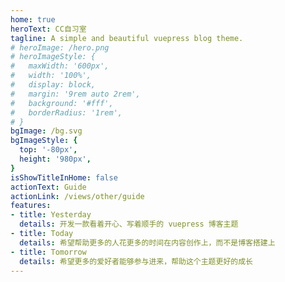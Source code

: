 ```yaml
---
home: true
heroText: CC自习室
tagline: A simple and beautiful vuepress blog theme.
# heroImage: /hero.png
# heroImageStyle: {
#   maxWidth: '600px',
#   width: '100%',
#   display: block,
#   margin: '9rem auto 2rem',
#   background: '#fff',
#   borderRadius: '1rem',
# }
bgImage: /bg.svg
bgImageStyle: {
  top: '-80px',
  height: '980px',
}
isShowTitleInHome: false
actionText: Guide
actionLink: /views/other/guide
features:
- title: Yesterday
  details: 开发一款看着开心、写着顺手的 vuepress 博客主题
- title: Today
  details: 希望帮助更多的人花更多的时间在内容创作上，而不是博客搭建上
- title: Tomorrow
  details: 希望更多的爱好者能够参与进来，帮助这个主题更好的成长
---
```

<style>
    body {        
      background-image: url(.vuepress/public/star.gif);   
      /* background-repeat: repeat-x ; */
      /* background-size:100% 100%; */
    }  
    .navbar {
        background: transparent !important;
    }
    .navbar .site-name {
        font-family: Hannotate SC;
        font-size: 1.3rem !important;
    }
    .nav-links .nav-item {
        font-family: Wawati SC;
        font-size: 1.2rem !important;
    }
    .home-blog .hero h1 {
        font-size: 5.5rem !important;
        font-weight: 900 !important;
        text-shadow: 1px 1px 9px #f96, -1px -1px 2px #f96;
        /* text-shadow: 0 0 3px #fff, 0 0 10px #fff, 0 0 50px #fff, 0 0 50px #1123d5, 0 0 72px #1123d5; */
        font-family: Hannotate SC;
    }
    .home-blog .hero .description {
        font-family: Hannotate SC;
    }
    .links {
        background-color: transparent !important;
    }
    .anchor-down {
        display: block;
        margin: 12rem auto 0;
        bottom: 45px;
        width: 20px;
        height: 20px;
        font-size: 34px;
        text-align: center;
        animation: bounce-in 5s 3s infinite;
        position: absolute;
        left: 50%;
        bottom: 30%;
        margin-left: -10px;
        cursor: pointer;
    }
    @-webkit-keyframes bounce-in {
        0% {
            transform: translateY(0);
        }
        20% {
            transform: translateY(0);
        }
        50% {
            transform: translateY(-20px);
        }
        80% {
            transform: translateY(0);
        }
        to {
            transform: translateY(0);
        }
    }
    .anchor-down::before {
        content: "";
        width: 20px;
        height: 20px;
        display: block;
        border-right: 3px solid var(--text-color);
        border-top: 3px solid var(--text-color);
        transform: rotate(135deg);
        position: absolute;
        bottom: 10px;
    }
    .anchor-down::after {
        content: "";
        width: 20px;
        height: 20px;
        display: block;
        border-right: 3px solid var(--text-color);
        border-top: 3px solid var(--text-color);
        transform: rotate(135deg);
    }
</style>
<script>
    export default {     
        mounted () {       
            const ifJanchor = document.getElementById("JanchorDown");        
            ifJanchor && ifJanchor.parentNode.removeChild(ifJanchor);       
            let a = document.createElement('a');       
            a.id = 'JanchorDown';       
            a.className = 'anchor-down';       
            document.getElementsByClassName('hero')[0].append(a);       
            let targetA = document.getElementById("JanchorDown");       
            targetA.addEventListener('click', e => { 
                // 添加点击事件         
                this.scrollFn();       
            })     
        },        
        methods: {       
            scrollFn() {         
                const windowH = document.getElementsByClassName('hero')[0].clientHeight; // 获取窗口高度         
                document.documentElement.scrollTop = windowH; // 滚动条滚动到指定位置       
            }     
        }   
    }
</script>
